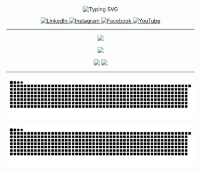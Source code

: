 <p align="center">
  <img src="https://readme-typing-svg.demolab.com?font=Fira+Code&size=28&pause=1000&color=FFD700&center=true&vCenter=true&width=500&lines=Hey%2C+I'm+Altan+Berk+Eren;Welcome+to+my+GitHub+profile!" alt="Typing SVG" />
</p>

<p align="center">
  <a href="https://www.linkedin.com/in/altan-berk-eren" target="_blank">
    <img src="https://cdn.jsdelivr.net/npm/simple-icons@v10/icons/linkedin.svg" width="32" height="32" alt="LinkedIn" />
  </a>
  <a href="https://www.instagram.com/altanberkeren/" target="_blank">
    <img src="https://cdn.jsdelivr.net/npm/simple-icons@v10/icons/instagram.svg" width="32" height="32" alt="Instagram" />
  </a>
  <a href="https://www.facebook.com/altanberk.eren.7" target="_blank">
    <img src="https://cdn.jsdelivr.net/npm/simple-icons@v10/icons/facebook.svg" width="32" height="32" alt="Facebook" />
  </a>
  <a href="https://www.youtube.com/@altanberkeren3871" target="_blank">
    <img src="https://cdn.jsdelivr.net/npm/simple-icons@v10/icons/youtube.svg" width="32" height="32" alt="YouTube" />
  </a>
</p>

---

<p align="center">
  <img src="https://github-profile-trophy.vercel.app/?username=altanberkeren&theme=gruvbox&no-frame=true&title=Repositories,Commits,Experience&margin-w=10" />
</p>

<p align="center">
  <img src="https://github-profile-summary-cards.vercel.app/api/cards/productive-time?username=altanberkeren&theme=github_dark" />
</p>

<p align="center">
  <img src="https://github-readme-stats.vercel.app/api?username=altanberkeren&show_icons=true&theme=tokyonight&hide=stars,prs,issues&rank_icon=percentile" />
  <img src="https://github-readme-stats.vercel.app/api/top-langs/?username=altanberkeren&layout=compact&theme=tokyonight&langs_count=6" />
</p>

---

<p align="center">
  <img src="https://raw.githubusercontent.com/altanberkeren/altanberkeren/output/github-contribution-grid-snake.svg" alt="Snake animation light" />
</p>

<p align="center">
  <img src="https://raw.githubusercontent.com/altanberkeren/altanberkeren/output/github-contribution-grid-snake-dark.svg?palette=github-dark" alt="Snake animation dark" />
</p>

